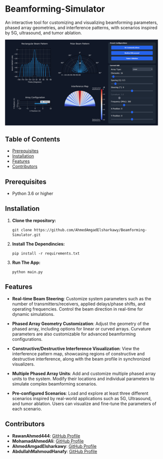 # Beamforming-Simulator
An interactive tool for customizing and visualizing beamforming parameters, phased array geometries, and interference patterns, with scenarios inspired by 5G, ultrasound, and tumor ablation.

<div align = "center">
    <img src = "assets/images/app_preview.png">
</div>

## Table of Contents
- [Prerequisites](#prerequisites)
- [Installation](#installation)
- [Features](#features)
- [Contributors](#contributors)


## Prerequisites

- Python 3.6 or higher

## Installation

1. **Clone the repository:**

   ``````
   git clone https://github.com/AhmedAmgadElsharkawy/Beamforming-Simulator.git
   ``````

2. **Install The Dependincies:**
    ``````
    pip install -r requirements.txt
    ``````

3. **Run The App:**

    ``````
    python main.py
    ``````

## Features

- **Real-time Beam Steering**: Customize system parameters such as the number of transmitters/receivers, applied delays/phase shifts, and operating frequencies. Control the beam direction in real-time for dynamic simulations.

- **Phased Array Geometry Customization**: Adjust the geometry of the phased array, including options for linear or curved arrays. Curvature parameters are also customizable for advanced beamforming configurations.

- **Constructive/Destructive Interference Visualization**: View the interference pattern map, showcasing regions of constructive and destructive interference, along with the beam profile in synchronized visualizers.

- **Multiple Phased Array Units**: Add and customize multiple phased array units to the system. Modify their locations and individual parameters to simulate complex beamforming scenarios.

- **Pre-configured Scenarios**: Load and explore at least three different scenarios inspired by real-world applications such as 5G, Ultrasound, and tumor ablation. Users can visualize and fine-tune the parameters of each scenario.

## Contributors
- **RawanAhmed444**: [GitHub Profile](https://github.com/RawanAhmed444)
- **MohamadAhmedAli**: [GitHub Profile](https://github.com/MohamadAhmedAli)
- **AhmedAmgadElsharkawy**: [GitHub Profile](https://github.com/AhmedAmgadElsharkawy)
- **AbdullahMahmoudHanafy**: [GitHub Profile](https://github.com/AbdullahMahmoudHanafy)

